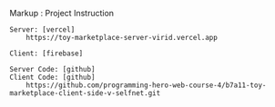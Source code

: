 Markup : Project Instruction
    
    Server: [vercel]
        https://toy-marketplace-server-virid.vercel.app
    
    Client: [firebase]

    Server Code: [github]
    Client Code: [github]
        https://github.com/programming-hero-web-course-4/b7a11-toy-marketplace-client-side-v-selfnet.git
